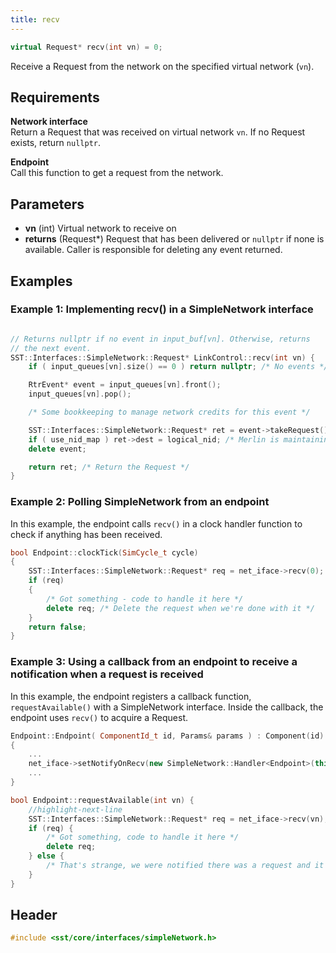 ```yaml
---
title: recv
---
```


```cpp
virtual Request* recv(int vn) = 0;
```

Receive a Request from the network on the specified virtual network (`vn`).

## Requirements
**Network interface** &nbsp;  
Return a Request that was received on virtual network `vn`. If no Request exists, return `nullptr`.

**Endpoint** &nbsp;  
Call this function to get a request from the network.

## Parameters
* **vn** (int) Virtual network to receive on
* **returns** (Request*) Request that has been delivered or `nullptr` if none is available. Caller is responsible for deleting any event returned.


## Examples

### Example 1: Implementing recv() in a SimpleNetwork interface
<!--- SOURCE_CODE: sst-elements/src/sst/elements/merlin/interfaces/linkControl.cc --->
```cpp title="Excerpt from sst-elements/src/sst/elements/merlin/interfaces/linkControl.cc"

// Returns nullptr if no event in input_buf[vn]. Otherwise, returns
// the next event.
SST::Interfaces::SimpleNetwork::Request* LinkControl::recv(int vn) {
    if ( input_queues[vn].size() == 0 ) return nullptr; /* No events */

    RtrEvent* event = input_queues[vn].front();
    input_queues[vn].pop();

    /* Some bookkeeping to manage network credits for this event */

    SST::Interfaces::SimpleNetwork::Request* ret = event->takeRequest();
    if ( use_nid_map ) ret->dest = logical_nid; /* Merlin is maintaining aliases for network IDs */
    delete event;

    return ret; /* Return the Request */
}
```

### Example 2: Polling SimpleNetwork from an endpoint
In this example, the endpoint calls `recv()` in a clock handler function to check if anything has been received.
```cpp
bool Endpoint::clockTick(SimCycle_t cycle)
{
    SST::Interfaces::SimpleNetwork::Request* req = net_iface->recv(0);
    if (req)
    {
        /* Got something - code to handle it here */
        delete req; /* Delete the request when we're done with it */
    }
    return false;
}

```

### Example 3: Using a callback from an endpoint to receive a notification when a request is received
In this example, the endpoint registers a callback function, `requestAvailable()` with a SimpleNetwork interface. Inside the callback, the endpoint uses `recv()` to acquire a Request.
```cpp
Endpoint::Endpoint( ComponentId_t id, Params& params ) : Component(id)
{
    ...
    net_iface->setNotifyOnRecv(new SimpleNetwork::Handler<Endpoint>(this, &Endpoint::requestAvailable));
    ...
}

bool Endpoint::requestAvailable(int vn) {
    //highlight-next-line
    SST::Interfaces::SimpleNetwork::Request* req = net_iface->recv(vn);
    if (req) {
        /* Got something, code to handle it here */
        delete req;
    } else {
        /* That's strange, we were notified there was a request and it disappeared! */
    }
}
```


## Header
```cpp
#include <sst/core/interfaces/simpleNetwork.h>
```
